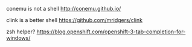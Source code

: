 conemu is not a shell
http://conemu.github.io/

clink is a better shell
https://github.com/mridgers/clink

zsh helper?
https://blog.openshift.com/openshift-3-tab-completion-for-windows/
